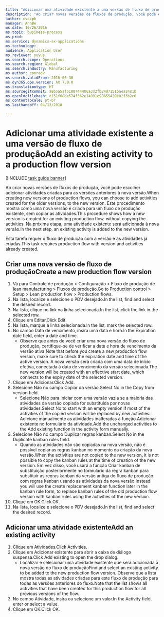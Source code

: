 ```yaml
--- 
title: "Adicionar uma atividade existente a uma versão de fluxo de produção"
description: "Ao criar novas versões de fluxos de produção, você pode escolher adicionar atividades criadas para as versões anteriores à nova versão."
author: cvocph
manager: AnnBe
ms.date: 10/26/2016
ms.topic: business-process
ms.prod: 
ms.service: dynamics-ax-applications
ms.technology: 
audience: Application User
ms.reviewer: yuyus
ms.search.scope: Operations
ms.search.region: Global
ms.search.industry: Manufacturing
ms.author: conradv
ms.search.validFrom: 2016-06-30
ms.dyn365.ops.version: AX 7.0.0
ms.translationtype: HT
ms.sourcegitcommit: a8b5a5af5108744406a3d2fb84d7151baea2481b
ms.openlocfilehash: d151f68de574f362e14001c98655429e82f3b2c0
ms.contentlocale: pt-br
ms.lasthandoff: 04/13/2018

---
```

# <a name="add-an-existing-activity-to-a-production-flow-version"></a><span data-ttu-id="d97a7-103">Adicionar uma atividade existente a uma versão de fluxo de produção</span><span class="sxs-lookup"><span data-stu-id="d97a7-103">Add an existing activity to a production flow version</span></span>

[!INCLUDE [task guide banner](../../includes/task-guide-banner.md)]

<span data-ttu-id="d97a7-104">Ao criar novas versões de fluxos de produção, você pode escolher adicionar atividades criadas para as versões anteriores à nova versão.</span><span class="sxs-lookup"><span data-stu-id="d97a7-104">When creating new versions of production flows, you can choose to add activities created for the older versions, to the new version.</span></span> <span data-ttu-id="d97a7-105">Este procedimento mostra como uma nova versão é criada para um fluxo de produção existente, sem copiar as atividades.</span><span class="sxs-lookup"><span data-stu-id="d97a7-105">This procedure shows how a new version is created for an existing production flow, without copying the activities.</span></span> <span data-ttu-id="d97a7-106">Na próxima etapa, uma atividade existente será adicionada à nova versão.</span><span class="sxs-lookup"><span data-stu-id="d97a7-106">In the next step, an existing activity is added to the new version.</span></span> 

<span data-ttu-id="d97a7-107">Esta tarefa requer o fluxo de produção com a versão e as atividades já criadas.</span><span class="sxs-lookup"><span data-stu-id="d97a7-107">This task requires production flow with version and activities already created.</span></span>


## <a name="create-a-new-production-flow-version"></a><span data-ttu-id="d97a7-108">Criar uma nova versão de fluxo de produção</span><span class="sxs-lookup"><span data-stu-id="d97a7-108">Create a new production flow version</span></span>
1. <span data-ttu-id="d97a7-109">Vá para Controle de produção > Configuração > Fluxo de produção de lean manufacturing > Fluxos de produção.</span><span class="sxs-lookup"><span data-stu-id="d97a7-109">Go to Production control > Setup > Lean production flow > Production flows.</span></span>
2. <span data-ttu-id="d97a7-110">Na lista, localize e selecione o PDV desejado.</span><span class="sxs-lookup"><span data-stu-id="d97a7-110">In the list, find and select the desired record.</span></span>
3. <span data-ttu-id="d97a7-111">Na lista, clique no link na linha selecionada.</span><span class="sxs-lookup"><span data-stu-id="d97a7-111">In the list, click the link in the selected row.</span></span>
4. <span data-ttu-id="d97a7-112">Clique em Editar.</span><span class="sxs-lookup"><span data-stu-id="d97a7-112">Click Edit.</span></span>
5. <span data-ttu-id="d97a7-113">Na lista, marque a linha selecionada.</span><span class="sxs-lookup"><span data-stu-id="d97a7-113">In the list, mark the selected row.</span></span>
6. <span data-ttu-id="d97a7-114">No campo Data de vencimento, insira uma data e hora.</span><span class="sxs-lookup"><span data-stu-id="d97a7-114">In the Expiration date field, enter a date and time.</span></span>
    * <span data-ttu-id="d97a7-115">Observe que antes de você criar uma nova versão do fluxo de produção, certifique-se de verificar a data e hora de vencimento da versão ativa.</span><span class="sxs-lookup"><span data-stu-id="d97a7-115">Note that before you create a new production flow version, make sure to check the expiration date and time of the active version.</span></span> <span data-ttu-id="d97a7-116">A nova versão será criada com uma data de início efetiva, conectada à data de vencimento da versão selecionada.</span><span class="sxs-lookup"><span data-stu-id="d97a7-116">The new version will be created with an effective start date, which connects to the expiry date of the selected version.</span></span>  
7. <span data-ttu-id="d97a7-117">Clique em Adicionar.</span><span class="sxs-lookup"><span data-stu-id="d97a7-117">Click Add.</span></span>
8. <span data-ttu-id="d97a7-118">Selecione Não no campo Copiar da versão.</span><span class="sxs-lookup"><span data-stu-id="d97a7-118">Select No in the Copy from version field.</span></span>
    * <span data-ttu-id="d97a7-119">Selecione Não para iniciar com uma versão vazia se a maioria das atividades da versão copiada for substituída por novas atividades.</span><span class="sxs-lookup"><span data-stu-id="d97a7-119">Select No to start with an empty version if most of the activities of the copied version will be replaced by new activities.</span></span> <span data-ttu-id="d97a7-120">Adicione manualmente as atividades inalteradas à função Adicionar existente no formulário da atividade.</span><span class="sxs-lookup"><span data-stu-id="d97a7-120">Add the unchanged activities to the Add existing function in the activity form manually.</span></span>  
9. <span data-ttu-id="d97a7-121">Selecione Não no campo Duplicar regras kanban.</span><span class="sxs-lookup"><span data-stu-id="d97a7-121">Select No in the Duplicate kanban rules field.</span></span>
    * <span data-ttu-id="d97a7-122">Quando as atividades não são copiadas na nova versão, não é possível copiar as regras kanban no momento da criação da nova versão.</span><span class="sxs-lookup"><span data-stu-id="d97a7-122">When the activities are not copied to the new version, it is not possible to copy the kanban rules at the time of creation of the new version.</span></span>   <span data-ttu-id="d97a7-123">Em vez disso, você usará a função Criar kanban de substituição posteriormente no formulário da regra kanban para substituir as regras kanban da versão antiga do fluxo de produção com regras kanban usando as atividades da nova versão.</span><span class="sxs-lookup"><span data-stu-id="d97a7-123">Instead you will use the create replacement kanban function later in the kanban rule form, to replace kanban rules of the old production flow version with kanban rules using the activities of the new version.</span></span>  
10. <span data-ttu-id="d97a7-124">Clique em OK.</span><span class="sxs-lookup"><span data-stu-id="d97a7-124">Click OK.</span></span>
11. <span data-ttu-id="d97a7-125">Na lista, localize e selecione o PDV desejado.</span><span class="sxs-lookup"><span data-stu-id="d97a7-125">In the list, find and select the desired record.</span></span>

## <a name="add-an-existing-activity"></a><span data-ttu-id="d97a7-126">Adicionar uma atividade existente</span><span class="sxs-lookup"><span data-stu-id="d97a7-126">Add an existing activity</span></span>
1. <span data-ttu-id="d97a7-127">Clique em Atividades.</span><span class="sxs-lookup"><span data-stu-id="d97a7-127">Click Activities.</span></span>
2. <span data-ttu-id="d97a7-128">Clique em Adicionar existente para abrir a caixa de diálogo suspensa.</span><span class="sxs-lookup"><span data-stu-id="d97a7-128">Click Add existing to open the drop dialog.</span></span>
    * <span data-ttu-id="d97a7-129">Localizar e selecionar uma atividade existente que será adicionada à nova versão do fluxo de produção</span><span class="sxs-lookup"><span data-stu-id="d97a7-129">Find and select an existing activity to be added to the new production flow version.</span></span>  <span data-ttu-id="d97a7-130">Observe que a lista mostra todas as atividades criadas para este fluxo de produção para todas as versões anteriores do fluxo.</span><span class="sxs-lookup"><span data-stu-id="d97a7-130">Note that the list shows all activities that have been created for this production flow for all previous versions of the flow.</span></span>  
3. <span data-ttu-id="d97a7-131">No campo Atividade, insira ou selecione um valor.</span><span class="sxs-lookup"><span data-stu-id="d97a7-131">In the Activity field, enter or select a value.</span></span>
4. <span data-ttu-id="d97a7-132">Clique em OK.</span><span class="sxs-lookup"><span data-stu-id="d97a7-132">Click OK.</span></span>


